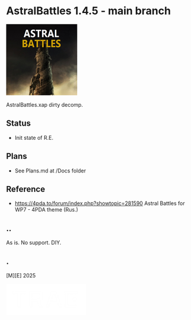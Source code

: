 ﻿# AstralBattles 1.4.5 - main branch

![Logo](Images/logo.png)


AstralBattles.xap dirty decomp.

## Status
- Init state of R.E.

## Plans
- See Plans.md at /Docs folder

## Reference
- https://4pda.to/forum/index.php?showtopic=281590 Astral Battles for WP7 - 4PDA theme (Rus.)

## ..
As is. No support. DIY.

## .
[M][E] 2025

![Logo](Images/footer.png)

